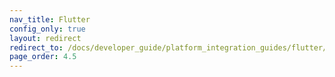 ```yaml
---
nav_title: Flutter
config_only: true
layout: redirect
redirect_to: /docs/developer_guide/platform_integration_guides/flutter/preview/
page_order: 4.5
---
```

